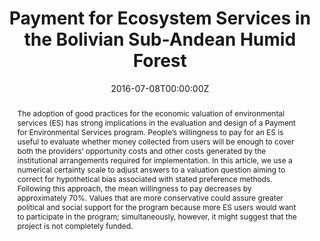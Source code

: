 ---
abstract: The adoption of good practices for the economic valuation of environmental services (ES) has strong implications in the evaluation and design of a Payment for Environmental Services program. People’s willingness to pay for an ES is useful to evaluate whether money collected from users will be enough to cover both the providers’ opportunity costs and other costs generated by the institutional arrangements required for implementation. In this article, we use a numerical certainty scale to adjust answers to a valuation question aiming to correct for hypothetical bias associated with stated preference methods. Following this approach, the mean willingness to pay decreases by approximately 70%. Values that are more conservative could assure greater political and social support for the program because more ES users would want to participate in the program; simultaneously, however, it might suggest that the project is not completely funded.
authors:
- Felipe Vasquez Lavin
- Veronica Ibarnegaray
- Roberto Ponce Oliva
- admin

date: "2016-07-08T00:00:00Z"
doi: "10.1177/1070496516655838"
featured: false
image:
  caption: 'Image credit: [**Unsplash**](https://en.wikipedia.org/wiki/Amboró_National_Park#/media/File:Bolivia,_Amboró_National_Park,_2009.jpg)'
  focal_point: ""
  preview_only: false
projects: []
publication: '*The Journal of Environment & Development, 25*(3)'
publication_short: ""
publication_types:
- "2"
publishDate: "2016-07-08T00:00:00Z"
slides:
summary: Lorem ipsum dolor sit amet, consectetur adipiscing elit. Duis posuere tellus
  ac convallis placerat. Proin tincidunt magna sed ex sollicitudin condimentum.
tags:
- Payment for Ecosystem Services
- Contingent Valuation
- Water Resources
title: Payment for Ecosystem Services in the Bolivian Sub-Andean Humid Forest
url_code: ""
url_dataset: ""
url_pdf: ""
url_poster: ""
url_project: ""
url_slides: ""
url_source: ""
url_video: ""
---